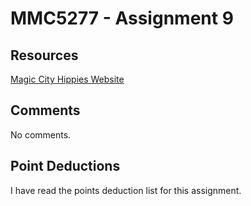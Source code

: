 # MMC5277 - Assignment 9

## Resources
<a href="https://magiccityhippies.com/"> Magic City Hippies Website </a>

## Comments

No comments.

## Point Deductions

I have read the points deduction list for this assignment.
